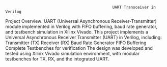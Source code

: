                                                    UART Transceiver in Verilog
Project Overview:
UART (Universal Asynchronous Receiver-Transmitter) module implemented in Verilog with FIFO buffering, baud rate generator, and testbench simulation in Xilinx Vivado.
This project implements a Universal Asynchronous Receiver Transmitter (UART) in Verilog, including:
Transmitter (TX)
Receiver (RX)
Baud Rate Generator
FIFO Buffering
Complete Testbenches for verification
The design was developed and tested using Xilinx Vivado simulation environment, with modular testbenches for TX, RX, and the integrated UART.
